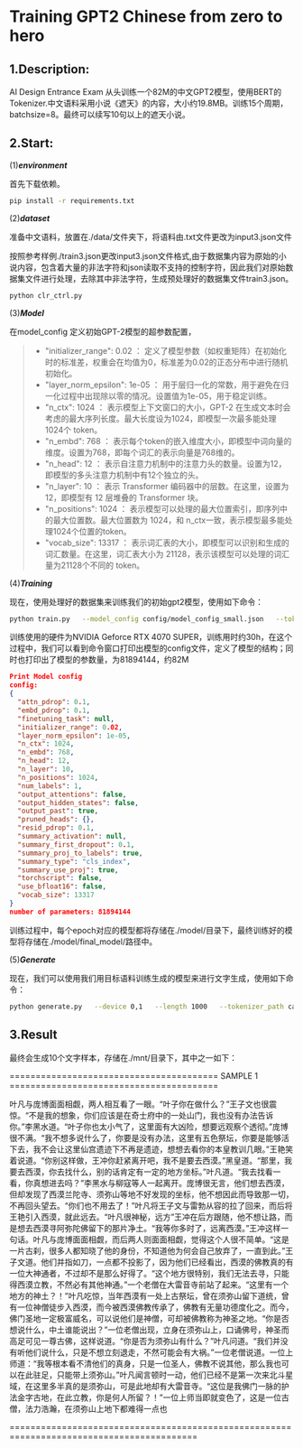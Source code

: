 Training GPT2 Chinese from zero to hero
==

1.Description:
---
AI Design Entrance Exam 从头训练一个82M的中文GPT2模型，使用BERT的Tokenizer.中文语料采用小说《遮天》的内容，大小约19.8MB。训练15个周期，batchsize=8。最终可以续写10句以上的遮天小说。

2.Start:
----
(1)***environment***

首先下载依赖。
```bash
pip install -r requirements.txt
```

(2)***dataset***

准备中文语料，放置在./data/文件夹下，将语料由.txt文件更改为input3.json文件

按照参考样例./train3.json更改input3.json文件格式,由于数据集内容为原始的小说内容，包含着大量的非法字符和json读取不支持的控制字符，因此我们对原始数据集文件进行处理，去除其中非法字符，生成预处理好的数据集文件train3.json。
```bash
python clr_ctrl.py
```

(3)***Model***

在model_config 定义初始GPT-2模型的超参数配置，
>- "initializer_range": 0.02 ： 定义了模型参数（如权重矩阵）在初始化时的标准差，权重会在均值为0，标准差为0.02的正态分布中进行随机初始化。
>- "layer_norm_epsilon": 1e-05 ： 用于层归一化的常数，用于避免在归一化过程中出现除以零的情况。设置值为1e-05，用于稳定训练。
>- "n_ctx": 1024 ： 表示模型上下文窗口的大小，GPT-2 在生成文本时会考虑的最大序列长度。最大长度设为1024，即模型一次最多能处理1024个 token。
>- "n_embd": 768 ： 表示每个token的嵌入维度大小，即模型中词向量的维度。设置为768，即每个词汇的表示向量是768维的。
>- "n_head": 12 ： 表示自注意力机制中的注意力头的数量。设置为12，即模型的多头注意力机制中有12个独立的头。
>- "n_layer": 10 ： 表示 Transformer 编码器中的层数。在这里，设置为 12，即模型有 12 层堆叠的 Transformer 块。
>- "n_positions": 1024 ： 表示模型可以处理的最大位置索引，即序列中的最大位置数。最大位置数为 1024，和 n_ctx一致，表示模型最多能处理1024个位置的token。
>- "vocab_size": 13317 ： 表示词汇表的大小，即模型可以识别和生成的词汇数量。在这里，词汇表大小为 21128，表示该模型可以处理的词汇量为21128个不同的 token。


(4)***Training***

现在，使用处理好的数据集来训练我们的初始gpt2模型，使用如下命令：
```bash
python train.py   --model_config config/model_config_small.json   --tokenized_data_path data/tokenized/   --tokenizer_path cache/vocab_small.txt   --raw_data_path data/train3.json   --epochs 15   --log_step 200   --stride 512   --output_dir model/   --device 0,1   --num_pieces 100   --raw
```

训练使用的硬件为NVIDIA Geforce RTX 4070 SUPER，训练用时约30h，在这个过程中，我们可以看到命令窗口打印出模型的config文件，定义了模型的结构；同时也打印出了模型的参数量，为81894144，约82M


```json
Print Model config
config:
{
  "attn_pdrop": 0.1,
  "embd_pdrop": 0.1,
  "finetuning_task": null,
  "initializer_range": 0.02,
  "layer_norm_epsilon": 1e-05,
  "n_ctx": 1024,
  "n_embd": 768,
  "n_head": 12,
  "n_layer": 10,
  "n_positions": 1024,
  "num_labels": 1,
  "output_attentions": false,
  "output_hidden_states": false,
  "output_past": true,
  "pruned_heads": {},
  "resid_pdrop": 0.1,
  "summary_activation": null,
  "summary_first_dropout": 0.1,
  "summary_proj_to_labels": true,
  "summary_type": "cls_index",
  "summary_use_proj": true,
  "torchscript": false,
  "use_bfloat16": false,
  "vocab_size": 13317
}
number of parameters: 81894144
```

训练过程中，每个epoch对应的模型都将存储在./model/目录下，最终训练好的模型将存储在./model/final_model/路径中。

(5)***Generate***

现在，我们可以使用我们用目标语料训练生成的模型来进行文字生成，使用如下命令：
```bash
python generate.py   --device 0,1   --length 1000   --tokenizer_path cache/vocab_small.txt   --model_path model/final_model   --prefix "[CLS]叶凡"   --topp 1   --temperature 1.0 --save_samples --save_samples_path ./mnt/
```

3.Result
--
最终会生成10个文字样本，存储在./mnt/目录下，其中之一如下：

======================================== SAMPLE 1 ========================================

叶凡与庞博面面相觑，两人相互看了一眼。“叶子你在做什么？”王子文也很震惊。“不是我的想象，你们应该是在奇士府中的一处山门，我也没有办法告诉你。”李黑水道。“叶子你也太小气了，这里面有大凶险，想要远观察个透彻。”庞博很不满。“我不想多说什么了，你要是没有办法，这里有五色祭坛，你要是能够活下去，我不会让这里仙宫遗迹下不再是遗迹，想想去看你的本皇教训几眼。”王艳笑着说道。“你别这样做，王冲你赶紧离开吧，我不是要去西漠。”黑皇道。“那里，我要去西漠，你去找什么，别的话肯定有一定的地方坐标。”叶凡道。“我去找看一看，你真想进去吗？”李黑水与柳寇等人一起离开。庞博很无言，他们想去西漠，但却发现了西漠兰陀寺、须弥山等地不好发现的坐标，他不想因此而导致那一切，不再回头望去。“你们也不用去了！”叶凡将王子文与雷勃从容的拉了回来，而后将王艳引入西漠，就此远去。“叶凡很神秘，远方”王冲在后方跟随，他不想让路，而是想去西漠寻阿弥陀佛留下的那片净土。“我等你多时了，远离西漠。”王冲这样一句话。叶凡与庞博面面相觑，而后两人则面面相觑，觉得这个人很不简单。“这是一片古刹，很多人都知晓了他的身份，不知道他为何会自己放弃了，一直到此。”王子文道。他们并指如刀，一点都不投影了，因为他们已经看出，西漠的佛教真的有一位大神通者，不过却不是那么好得了。“这个地方很特别，我们无法去寻，只能得西漠立教，不然必有其他神通。”一个老僧在大雷音寺前站了起来。“这里有一个地方的神土？！”叶凡吃惊，当年西漠有一处上古祭坛，曾在须弥山留下道统，曾有一位神僧徒步入西漠，而今被西漠佛教传承了，佛教有无量功德度化之。而今，佛门圣地一定极富威名，可以说他们是神僧，可却被佛教称为神圣之地。“你是否想说什么，中土谁能说出？”一位老僧出现，立身在须弥山上，口诵佛号，神圣而高足可见一尊古佛，这样说道。“你是否为须弥山有什么？”叶凡问道。“我们并没有听他们说什么，只是不想立刻退走，不然可能会有大祸。”一位老僧说道。一位上师道：“我等根本看不清他们的真身，只是一位圣人，佛教不说其他，那么我也可以在此驻足，只能带上须弥山。”叶凡闻言顿时一动，他们已经不是第一次来北斗星域，在这里多半真的是须弥山，可是此地却有大雷音寺。“这位是我佛门一脉的护法金字古地，在此立教，你是何人所留？！”一位上师当即就变色了，这是一位古僧，法力浩瀚，在须弥山上地下都难得一点也

==========================================================================================
